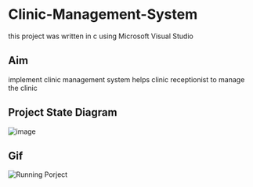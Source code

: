 # Clinic-Management-System
this project was written in c using Microsoft Visual Studio
## Aim
implement clinic management system helps clinic receptionist to manage the clinic
## Project State Diagram
![image](https://user-images.githubusercontent.com/104006521/189241357-4d634398-f1d1-4e07-9d8b-3d60ac84885a.png)
## Gif
![Running Porject](https://user-images.githubusercontent.com/104006521/189238199-2cf14ed9-0dda-46f1-92f2-f4e8d44ca45e.gif)
